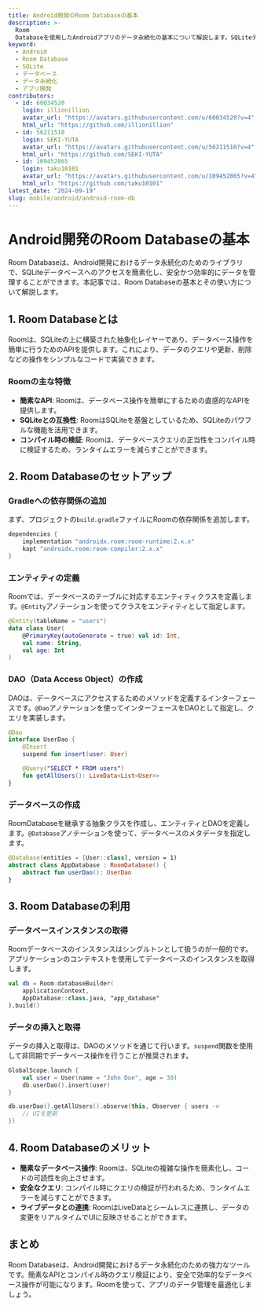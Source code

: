 ```yaml
---
title: Android開発のRoom Databaseの基本
description: >-
  Room
  Databaseを使用したAndroidアプリのデータ永続化の基本について解説します。SQLiteデータベースの操作を簡素化し、安全なデータ管理を実現する方法を学びましょう。
keyword:
  - Android
  - Room Database
  - SQLite
  - データベース
  - データ永続化
  - アプリ開発
contributors:
  - id: 60034520
    login: illionillion
    avatar_url: "https://avatars.githubusercontent.com/u/60034520?v=4"
    html_url: "https://github.com/illionillion"
  - id: 56211510
    login: SEKI-YUTA
    avatar_url: "https://avatars.githubusercontent.com/u/56211510?v=4"
    html_url: "https://github.com/SEKI-YUTA"
  - id: 109452865
    login: taku10101
    avatar_url: "https://avatars.githubusercontent.com/u/109452865?v=4"
    html_url: "https://github.com/taku10101"
latest_date: "2024-09-19"
slug: mobile/android/android-room-db
---
```


# Android開発のRoom Databaseの基本

Room Databaseは、Android開発におけるデータ永続化のためのライブラリで、SQLiteデータベースへのアクセスを簡素化し、安全かつ効率的にデータを管理することができます。本記事では、Room Databaseの基本とその使い方について解説します。

## 1. Room Databaseとは

Roomは、SQLiteの上に構築された抽象化レイヤーであり、データベース操作を簡単に行うためのAPIを提供します。これにより、データのクエリや更新、削除などの操作をシンプルなコードで実装できます。

### Roomの主な特徴

- **簡素なAPI**: Roomは、データベース操作を簡単にするための直感的なAPIを提供します。
- **SQLiteとの互換性**: RoomはSQLiteを基盤としているため、SQLiteのパワフルな機能を活用できます。
- **コンパイル時の検証**: Roomは、データベースクエリの正当性をコンパイル時に検証するため、ランタイムエラーを減らすことができます。

## 2. Room Databaseのセットアップ

### Gradleへの依存関係の追加

まず、プロジェクトの`build.gradle`ファイルにRoomの依存関係を追加します。

```gradle
dependencies {
    implementation "androidx.room:room-runtime:2.x.x"
    kapt "androidx.room:room-compiler:2.x.x"
}
```

### エンティティの定義

Roomでは、データベースのテーブルに対応するエンティティクラスを定義します。`@Entity`アノテーションを使ってクラスをエンティティとして指定します。

```kotlin
@Entity(tableName = "users")
data class User(
    @PrimaryKey(autoGenerate = true) val id: Int,
    val name: String,
    val age: Int
)
```

### DAO（Data Access Object）の作成

DAOは、データベースにアクセスするためのメソッドを定義するインターフェースです。`@Dao`アノテーションを使ってインターフェースをDAOとして指定し、クエリを実装します。

```kotlin
@Dao
interface UserDao {
    @Insert
    suspend fun insert(user: User)

    @Query("SELECT * FROM users")
    fun getAllUsers(): LiveData<List<User>>
}
```

### データベースの作成

RoomDatabaseを継承する抽象クラスを作成し、エンティティとDAOを定義します。`@Database`アノテーションを使って、データベースのメタデータを指定します。

```kotlin
@Database(entities = [User::class], version = 1)
abstract class AppDatabase : RoomDatabase() {
    abstract fun userDao(): UserDao
}
```

## 3. Room Databaseの利用

### データベースインスタンスの取得

Roomデータベースのインスタンスはシングルトンとして扱うのが一般的です。アプリケーションのコンテキストを使用してデータベースのインスタンスを取得します。

```kotlin
val db = Room.databaseBuilder(
    applicationContext,
    AppDatabase::class.java, "app_database"
).build()
```

### データの挿入と取得

データの挿入と取得は、DAOのメソッドを通じて行います。`suspend`関数を使用して非同期でデータベース操作を行うことが推奨されます。

```kotlin
GlobalScope.launch {
    val user = User(name = "John Doe", age = 30)
    db.userDao().insert(user)
}

db.userDao().getAllUsers().observe(this, Observer { users ->
    // UIを更新
})
```

## 4. Room Databaseのメリット

- **簡素なデータベース操作**: Roomは、SQLiteの複雑な操作を簡素化し、コードの可読性を向上させます。
- **安全なクエリ**: コンパイル時にクエリの検証が行われるため、ランタイムエラーを減らすことができます。
- **ライブデータとの連携**: RoomはLiveDataとシームレスに連携し、データの変更をリアルタイムでUIに反映させることができます。

## まとめ

Room Databaseは、Android開発におけるデータ永続化のための強力なツールです。簡素なAPIとコンパイル時のクエリ検証により、安全で効率的なデータベース操作が可能になります。Roomを使って、アプリのデータ管理を最適化しましょう。
